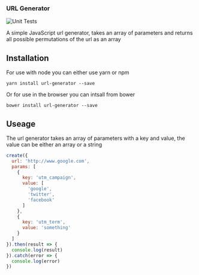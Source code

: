 ### URL Generator

![Unit Tests](https://travis-ci.org/JonWatkins/url-generator.svg?branch=master)

A simple JavaScript url generator, takes an array of parameters and returns all possible permutations of the url as an array

## Installation

For use with node you can either use yarn or npm

```
yarn install url-generator --save
```

Or for use in the browser you can intsall from bower
```
bower install url-generator --save
```

## Useage

The url generator takes an array of parameters with a key and value, the value can be either an array or a string

```JavaScript
create({
  url: 'http://www.google.com', 
  params: [
    {
      key: 'utm_campaign',
      value: [
        'google',
        'twitter',
        'facebook'
      ]
    },
    {
      key: 'utm_term',
      value: 'something'
    }
  ]
}).then(result => {
  console.log(result)
}).catch(error => {
  console.log(error)
})
```